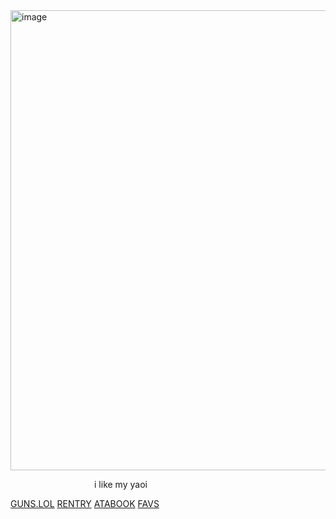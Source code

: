 <img width="736" height="736" alt="image" src="https://github.com/user-attachments/assets/f428fe95-a28a-46a9-b1ef-1a9099a336f2" />


⠀ ⠀ ⠀ ⠀ ⠀ ⠀ ⠀ ⠀ ⠀⠀i like my yaoi

[GUNS.LOL](https://guns.lol/catisaa)     [RENTRY](https://rentry.co/gableyuri)
[ATABOOK](https://yurigable.atabook.org)
[FAVS](https://straw.page/draw?bio=yurigable)

